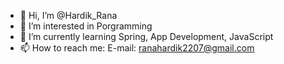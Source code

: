 - 👋 Hi, I’m @Hardik_Rana
- 👀 I’m interested in Porgramming
- 🌱 I’m currently learning Spring, App Development, JavaScript
- 📫 How to reach me: E-mail: ranahardik2207@gmail.com



